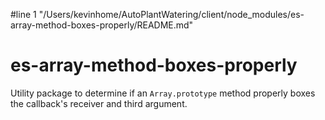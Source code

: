 #line 1 "/Users/kevinhome/AutoPlantWatering/client/node_modules/es-array-method-boxes-properly/README.md"
# es-array-method-boxes-properly

Utility package to determine if an `Array.prototype` method properly boxes the callback's receiver and third argument.

